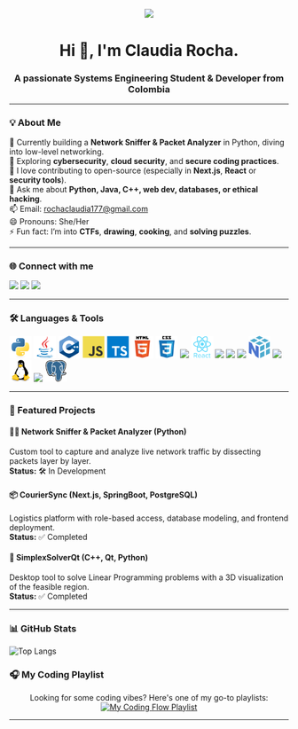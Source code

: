 <p align="center">
  <img src="https://mir-s3-cdn-cf.behance.net/project_modules/fs/9afe0493484903.5e66500f8dea4.gif" />
</p>

<h1 align="center">Hi 👋, I'm Claudia Rocha.</h1>
<h3 align="center">A passionate Systems Engineering Student & Developer from Colombia</h3>

---

### 💡 About Me

🔭 Currently building a **Network Sniffer & Packet Analyzer** in Python, diving into low-level networking.  
🌱 Exploring **cybersecurity**, **cloud security**, and **secure coding practices**.  
👯 I love contributing to open-source (especially in **Next.js**, **React** or **security tools**).  
💬 Ask me about **Python, Java, C++, web dev, databases, or ethical hacking**.  
📫 Email: [rochaclaudia177@gmail.com](mailto:rochaclaudia177@gmail.com)  
😄 Pronouns: She/Her  
⚡ Fun fact: I’m into **CTFs**, **drawing**, **cooking**, and **solving puzzles**.

---

### 🌐 Connect with me

<p align="left">
  <a href="https://www.linkedin.com/in/claudia-rocha-h/" target="_blank" style="text-decoration: none;"><img src="https://cdn.worldvectorlogo.com/logos/linkedin-icon-2.svg" width="30" /></a>
  <a href="https://github.com/Claudia-Rocha-H" target="_blank" style="text-decoration: none;"><img src="https://cdn.worldvectorlogo.com/logos/github-icon.svg" width="30" /></a>
  <a href="https://instagram.com/rocha_arts7" target="_blank" style="text-decoration: none;"><img src="https://cdn.worldvectorlogo.com/logos/instagram-2016-5.svg" width="30" /></a>
</p>

---

### 🛠️ Languages & Tools

<p align="left">
<!-- Lenguajes -->
<img src="https://raw.githubusercontent.com/devicons/devicon/master/icons/python/python-original.svg" width="40" />
<img src="https://raw.githubusercontent.com/devicons/devicon/master/icons/java/java-original.svg" width="40" />
<img src="https://raw.githubusercontent.com/devicons/devicon/master/icons/cplusplus/cplusplus-original.svg" width="40" />
<img src="https://raw.githubusercontent.com/devicons/devicon/master/icons/javascript/javascript-original.svg" width="40" />
<img src="https://raw.githubusercontent.com/devicons/devicon/master/icons/typescript/typescript-original.svg" width="40" />
<img src="https://raw.githubusercontent.com/devicons/devicon/master/icons/html5/html5-original-wordmark.svg" width="40" />
<img src="https://raw.githubusercontent.com/devicons/devicon/master/icons/css3/css3-original-wordmark.svg" width="40" />
<!-- Frameworks -->
<img src="https://cdn.worldvectorlogo.com/logos/nextjs-2.svg" width="40" />
<img src="https://raw.githubusercontent.com/devicons/devicon/master/icons/react/react-original-wordmark.svg" width="40" />
<img src="https://www.vectorlogo.zone/logos/springio/springio-icon.svg" width="40" />
<img src="https://cdn.worldvectorlogo.com/logos/qt-1.svg" width="40" />
<img src="https://www.vectorlogo.zone/logos/tailwindcss/tailwindcss-icon.svg" width="40" />
<img src="https://raw.githubusercontent.com/devicons/devicon/master/icons/numpy/numpy-original.svg" width="40" />
<!-- Tools -->
<img src="https://www.vectorlogo.zone/logos/git-scm/git-scm-icon.svg" width="40" />
<img src="https://raw.githubusercontent.com/devicons/devicon/master/icons/linux/linux-original.svg" width="40" />
<img src="https://www.vectorlogo.zone/logos/figma/figma-icon.svg" width="40" />
<img src="https://raw.githubusercontent.com/devicons/devicon/master/icons/postgresql/postgresql-original.svg" width="40" />
</p>

---

### 🚀 Featured Projects

#### 🕵️‍♀️ Network Sniffer & Packet Analyzer (Python)
Custom tool to capture and analyze live network traffic by dissecting packets layer by layer.  
**Status:** 🛠️ In Development

#### 📦 CourierSync (Next.js, SpringBoot, PostgreSQL)
Logistics platform with role-based access, database modeling, and frontend deployment.  
**Status:** ✅ Completed

#### 📐 SimplexSolverQt (C++, Qt, Python)
Desktop tool to solve Linear Programming problems with a 3D visualization of the feasible region.  
**Status:** ✅ Completed

---

### 📊 GitHub Stats
<p align="left">
  <img src="https://github-readme-stats.vercel.app/api/top-langs/?username=Claudia-Rocha-H&layout=compact&theme=radical" alt="Top Langs" />
</p>


### 🎧 My Coding Playlist

<p align="center">
Looking for some coding vibes? Here's one of my go-to playlists:
<br>
<a href="https://open.spotify.com/playlist/047JTzmdf53esBEwFhzUCg?si=UAFtzmQqT8mJZd20O6f_CQ&pi=i9YBUMejTUKjK" target="_blank">
  <img src="https://img.shields.io/badge/Spotify%20Playlist-My%20Coding%20Flow-1ED760?style=for-the-badge&logo=spotify&logoColor=white" alt="My Coding Flow Playlist" />
</a>
</p>

---

